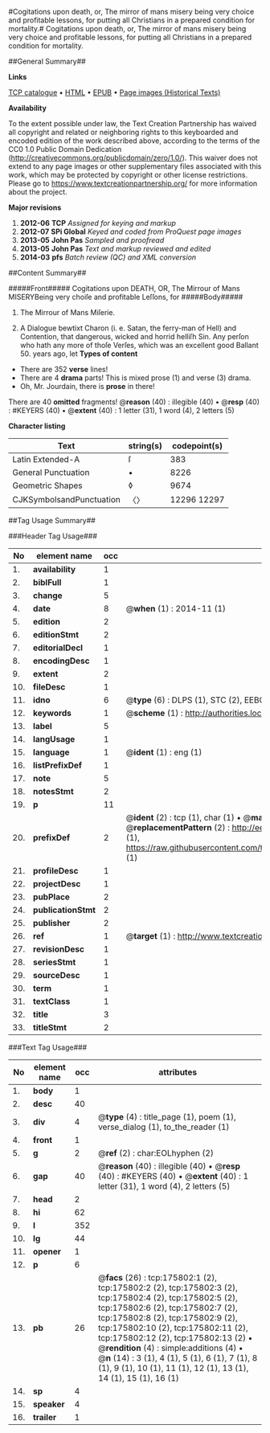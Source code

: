 #Cogitations upon death, or, The mirror of mans misery being very choice and profitable lessons, for putting all Christians in a prepared condition for mortality.#
Cogitations upon death, or, The mirror of mans misery being very choice and profitable lessons, for putting all Christians in a prepared condition for mortality.

##General Summary##

**Links**

[TCP catalogue](http://www.ota.ox.ac.uk/tcp/)  • 
[HTML](http://tei.it.ox.ac.uk/tcp/Texts-HTML/free/B02/B02252.html)  • 
[EPUB](http://tei.it.ox.ac.uk/tcp/Texts-EPUB/free/B02/B02252.epub) • 
[Page images (Historical Texts)](https://historicaltexts.jisc.ac.uk/eebo-52614572e)

**Availability**

To the extent possible under law, the Text Creation Partnership has waived all copyright and related or neighboring rights to this keyboarded and encoded edition of the work described above, according to the terms of the CC0 1.0 Public Domain Dedication (http://creativecommons.org/publicdomain/zero/1.0/). This waiver does not extend to any page images or other supplementary files associated with this work, which may be protected by copyright or other license restrictions. Please go to https://www.textcreationpartnership.org/ for more information about the project.

**Major revisions**

1. __2012-06__ __TCP__ *Assigned for keying and markup*
1. __2012-07__ __SPi Global__ *Keyed and coded from ProQuest page images*
1. __2013-05__ __John Pas__ *Sampled and proofread*
1. __2013-05__ __John Pas__ *Text and markup reviewed and edited*
1. __2014-03__ __pfs__ *Batch review (QC) and XML conversion*

##Content Summary##

#####Front#####
Cogitations upon DEATH, OR, The Mirrour of Mans MISERYBeing very choiſe and profitable Leſſons, for 
#####Body#####

1. The Mirrour of Mans Miſerie.

1. A Dialogue bewtixt Charon (i. e. Satan, the ferry-man of Hell) and Contention, that dangerous, wicked and horrid helliſh Sin.
Any perſon who hath any more of thoſe Verſes, which was an excellent good Ballant 50. years ago, let
**Types of content**

  * There are 352 **verse** lines!
  * There are 4 **drama** parts! This is mixed prose (1) and verse (3) drama.
  * Oh, Mr. Jourdain, there is **prose** in there!

There are 40 **omitted** fragments! 
 @__reason__ (40) : illegible (40)  •  @__resp__ (40) : #KEYERS (40)  •  @__extent__ (40) : 1 letter (31), 1 word (4), 2 letters (5)

**Character listing**


|Text|string(s)|codepoint(s)|
|---|---|---|
|Latin Extended-A|ſ|383|
|General Punctuation|•|8226|
|Geometric Shapes|◊|9674|
|CJKSymbolsandPunctuation|〈〉|12296 12297|

##Tag Usage Summary##

###Header Tag Usage###

|No|element name|occ|attributes|
|---|---|---|---|
|1.|__availability__|1||
|2.|__biblFull__|1||
|3.|__change__|5||
|4.|__date__|8| @__when__ (1) : 2014-11 (1)|
|5.|__edition__|2||
|6.|__editionStmt__|2||
|7.|__editorialDecl__|1||
|8.|__encodingDesc__|1||
|9.|__extent__|2||
|10.|__fileDesc__|1||
|11.|__idno__|6| @__type__ (6) : DLPS (1), STC (2), EEBO-CITATION (1), OCLC (1), VID (1)|
|12.|__keywords__|1| @__scheme__ (1) : http://authorities.loc.gov/ (1)|
|13.|__label__|5||
|14.|__langUsage__|1||
|15.|__language__|1| @__ident__ (1) : eng (1)|
|16.|__listPrefixDef__|1||
|17.|__note__|5||
|18.|__notesStmt__|2||
|19.|__p__|11||
|20.|__prefixDef__|2| @__ident__ (2) : tcp (1), char (1)  •  @__matchPattern__ (2) : ([0-9\-]+):([0-9IVX]+) (1), (.+) (1)  •  @__replacementPattern__ (2) : http://eebo.chadwyck.com/downloadtiff?vid=$1&page=$2 (1), https://raw.githubusercontent.com/textcreationpartnership/Texts/master/tcpchars.xml#$1 (1)|
|21.|__profileDesc__|1||
|22.|__projectDesc__|1||
|23.|__pubPlace__|2||
|24.|__publicationStmt__|2||
|25.|__publisher__|2||
|26.|__ref__|1| @__target__ (1) : http://www.textcreationpartnership.org/docs/. (1)|
|27.|__revisionDesc__|1||
|28.|__seriesStmt__|1||
|29.|__sourceDesc__|1||
|30.|__term__|1||
|31.|__textClass__|1||
|32.|__title__|3||
|33.|__titleStmt__|2||


###Text Tag Usage###

|No|element name|occ|attributes|
|---|---|---|---|
|1.|__body__|1||
|2.|__desc__|40||
|3.|__div__|4| @__type__ (4) : title_page (1), poem (1), verse_dialog (1), to_the_reader (1)|
|4.|__front__|1||
|5.|__g__|2| @__ref__ (2) : char:EOLhyphen (2)|
|6.|__gap__|40| @__reason__ (40) : illegible (40)  •  @__resp__ (40) : #KEYERS (40)  •  @__extent__ (40) : 1 letter (31), 1 word (4), 2 letters (5)|
|7.|__head__|2||
|8.|__hi__|62||
|9.|__l__|352||
|10.|__lg__|44||
|11.|__opener__|1||
|12.|__p__|6||
|13.|__pb__|26| @__facs__ (26) : tcp:175802:1 (2), tcp:175802:2 (2), tcp:175802:3 (2), tcp:175802:4 (2), tcp:175802:5 (2), tcp:175802:6 (2), tcp:175802:7 (2), tcp:175802:8 (2), tcp:175802:9 (2), tcp:175802:10 (2), tcp:175802:11 (2), tcp:175802:12 (2), tcp:175802:13 (2)  •  @__rendition__ (4) : simple:additions (4)  •  @__n__ (14) : 3 (1), 4 (1), 5 (1), 6 (1), 7 (1), 8 (1), 9 (1), 10 (1), 11 (1), 12 (1), 13 (1), 14 (1), 15 (1), 16 (1)|
|14.|__sp__|4||
|15.|__speaker__|4||
|16.|__trailer__|1||

